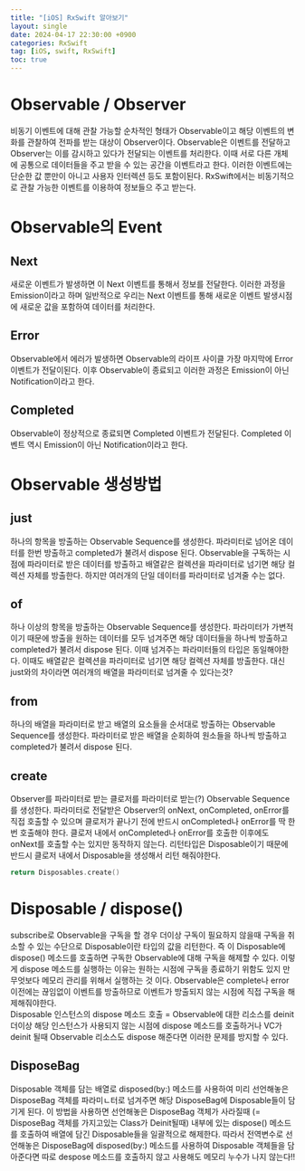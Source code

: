 ```yaml
---
title: "[iOS] RxSwift 알아보기"
layout: single
date: 2024-04-17 22:30:00 +0900
categories: RxSwift
tag: [iOS, swift, RxSwift]
toc: true
---
```

 
# Observable / Observer
비동기 이벤트에 대해 관찰 가능할 순차적인 형태가 Observable이고 해당 이벤트의 변화를 관찰하여 전파를 받는 대상이 Observer이다.
Observable은 이벤트를 전달하고 Observer는 이를 감시하고 있다가 전달되는 이벤트를 처리한다. 이때 서로 다른 개체에 공통으로 데이터들을 주고 받을 수 있는 공간을 이벤트라고 한다. 이러한 이벤트에는 단순한 값 뿐만이 아니고 사용자 인터렉션 등도 포함이된다. RxSwift에서는 비동기적으로 관찰 가능한 이벤트를 이용하여 정보들으 주고 받는다.

# Observable의 Event
## Next
새로운 이벤트가 발생하면 이 Next 이벤트를 통해서 정보를 전달한다. 이러한 과정을 Emission이라고 하며 일반적으로 우리는  Next 이벤트를 통해 새로운 이벤트 발생시점에 새로운 값을 포함하여 데이터를 처리한다.

## Error
Observable에서 에러가 발생하면 Observable의 라이프 사이클 가장 마지막에 Error 이벤트가 전달이된다. 이후 Observable이 종료되고 이러한 과정은 Emission이 아닌 Notification이라고 한다.

## Completed
Observable이 정상적으로 종료되면 Completed 이벤트가 전달된다. Completed 이벤트 역시 Emission이 아닌 Notification이라고 한다.

# Observable 생성방법
## just
하나의 항목을 방출하는 Observable Sequence를 생성한다. 파라미터로 넘어온 데이터를 한번 방출하고 completed가 불려서 dispose 된다. Observable을 구독하는 시점에 파라미터로 받은 데이터를 방출하고 배열같은 컬렉션을 파라미터로 넘기면 해당 컬렉션 자체를 방출한다. 하지만 여러개의 단일 데이터를 파라미터로 넘겨줄 수는 없다.

## of
하나 이상의 항목을 방출하는 Observable Sequence를 생성한다. 파라미터가 가변적이기 때문에 방출을 원하는 데이터를 모두 넘겨주면 해당 데이터들을 하나씩 방출하고 completed가 불려서 dispose 된다. 이때 넘겨주는 파라미터들의 타입은 동일해야한다. 이때도 배열같은 컬렉션을 파라미터로 넘기면 해당 컬렉션 자체를 방출한다. 대신 just와의 차이라면 여러개의 배열을 파라미터로 넘겨줄 수 있다는것?

## from
하나의 배열을 파라미터로 받고 배열의 요소들을 순서대로 방출하는 Observable Sequence를 생성한다. 파라미터로 받은 배열을 순회하여 원소들을 하나씩 방출하고 completed가 불려서 dispose 된다. 

## create
Observer를 파라미터로 받는 클로저를 파라미터로 받는(?) Observable Sequence를 생성한다. 파라미터로 전달받은 Observer의 onNext, onCompleted, onError를 직접 호출할 수 있으며 클로저가 끝나기 전에 반드시 onCompleted나 onError를 딱 한번 호출해야 한다.  클로저 내에서 onCompleted나 onError를 호출한 이후에도 onNext를 호출할 수는 있지만 동작하지 않는다. 리턴타입은 Disposable이기 때문에 반드시 클로저 내에서 Disposable을 생성해서 리턴 해줘야한다.

``` swift
return Disposables.create()
```

# Disposable / dispose()
subscribe로 Observable을 구독을 할 경우 더이상 구독이 필요하지 않을때 구독을 취소할 수 있는 수단으로 Disposable이란 타입의 값을 리턴한다. 즉 이 Disposable에 dispose() 메소드를 호출하면 구독한 Observable에 대해 구독을 해제할 수 있다. 이렇게 dispose 메소드를 실행하는 이유는 원하는 시점에 구독을 종료하기 위함도 있지 만 무엇보다 메모리 관리를 위해서 실행하는 것 이다. Observable은 complete나 error 이전에는 끊임없이 이벤트를 방출하므로 이벤트가 방출되지 않는 시점에 직접 구독을 해제해줘야한다. <br>
Disposable 인스턴스의 dispose 메소드 호출 = Observable에 대한 리소스를 deinit <br>
더이상 해당 인스턴스가 사용되지 않는 시점에 dispose 메소드를 호출하거나 VC가 deinit 될때 Observable 리소스도 dispose 해준다면 이러한 문제를 방지할 수 있다.

## DisposeBag
Disposable 객체를 담는 배열로 disposed(by:) 메소드를 사용하여 미리 선언해놓은 DisposeBag 객체를 파라미ㄴ터로 넘겨주면 해당 DisposeBag에 Disposable들이 담기게 된다. 이 방법을 사용하면 선언해놓은 DisposeBag 객체가 사라질때 (= DisposeBag 객체를 가지고있는 Class가 Deinit될때) 내부에 있는 dispose() 메소드를 호출하여 배열에 담긴 Disposable들을 일괄적으로 해제한다. 따라서 전역변수로 선언해놓은 DisposeBag에 disposed(by:) 메소드를 사용하여 Disposable 객체들을 담아준다면 따로 despose 메소드를 호출하지 않고 사용해도 메모리 누수가 나지 않는다!!